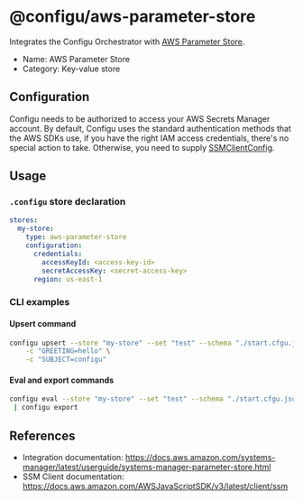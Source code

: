 # @configu/aws-parameter-store

Integrates the Configu Orchestrator with [AWS Parameter Store](https://docs.aws.amazon.com/systems-manager/latest/userguide/systems-manager-parameter-store.html).

- Name: AWS Parameter Store
- Category: Key-value store

## Configuration

Configu needs to be authorized to access your AWS Secrets Manager account. By default, Configu uses the standard authentication methods that the AWS SDKs use, if you have the right IAM access credentials, there's no special action to take. Otherwise, you need to supply [SSMClientConfig](https://docs.aws.amazon.com/AWSJavaScriptSDK/v3/latest/Package/-aws-sdk-client-ssm/Interface/SSMClientConfig/).

## Usage

### `.configu` store declaration

```yaml
stores:
  my-store:
    type: aws-parameter-store
    configuration:
      credentials:
        accessKeyId: <access-key-id>
        secretAccessKey: <secret-access-key>
      region: us-east-1
```

### CLI examples

#### Upsert command

```bash
configu upsert --store "my-store" --set "test" --schema "./start.cfgu.json" \
    -c "GREETING=hello" \
    -c "SUBJECT=configu"
```

#### Eval and export commands

```bash
configu eval --store "my-store" --set "test" --schema "./start.cfgu.json" \
 | configu export
```

## References

- Integration documentation: https://docs.aws.amazon.com/systems-manager/latest/userguide/systems-manager-parameter-store.html
- SSM Client documentation: https://docs.aws.amazon.com/AWSJavaScriptSDK/v3/latest/client/ssm
